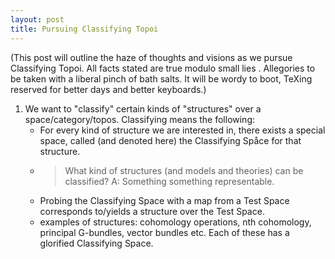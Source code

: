 ```yaml
---
layout: post
title: Pursuing Classifying Topoi
--- 
```


<script type="text/javascript" src="https://cdn.mathjax.org/mathjax/latest/MathJax.js?config=TeX-AMS-MML_HTMLorMML"></script>

(This post will outline the haze of thoughts and visions as we pursue Classifying Topoi. All facts stated are true modulo small lies . Allegories to be taken with a liberal pinch of bath salts. It will be wordy to boot, TeXing reserved for better days and better keyboards.)

1. We want to "classify" certain kinds of "structures" over a space/category/topos. Classifying means the following:
    + For every kind of structure we are interested in, there exists a special space, called (and denoted here) the Classifying Spåce for that structure.
    + >What kind of structures (and models and theories) can be classified? A: Something something representable.
    + Probing the Classifying Space with a map from a Test Space corresponds to/yields a structure over the Test Space. 
    + examples of structures: cohomology operations, nth cohomology, principal G-bundles, vector bundles etc. Each of these has a glorified Classifying Space.
